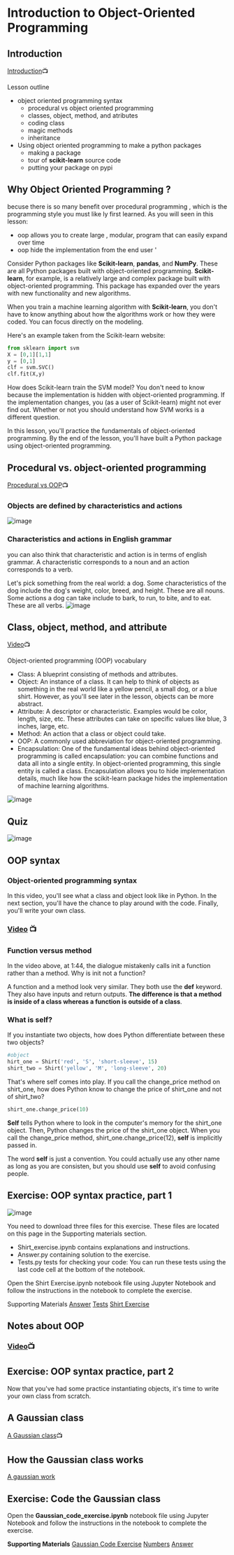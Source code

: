 # Introduction to Object-Oriented Programming
## Introduction

[Introduction](https://youtu.be/5DfFaAl1Wmc):tv:

Lesson outline 
* object oriented  programming syntax 
  * procedural  vs object oriented programming
  * classes, object, method, and  atributes
  * coding class
  * magic methods 
  * inheritance 
* Using object oriented programming to make  a python packages
  *  making a package 
  *  tour of **scikit-learn**  source code
  *  putting your package on pypi

## Why Object Oriented Programming ?
 becuse there is so many benefit  over procedural programming , which is the  programming style  you must like ly first  learned. As you will seen  in this lesson:
 * oop allows you to create large , modular,  program that can easily  expand over time
 * oop  hide the implementation  from the end user '

Consider Python packages like **Scikit-learn**, **pandas**, and **NumPy**. These are all Python packages built with object-oriented programming. **Scikit-learn**, for example, is a relatively large and complex package built with object-oriented programming. This package has expanded over the years with new functionality and new algorithms.

When you train a machine learning algorithm with **Scikit-learn**, you don't have to know anything about how the algorithms work or how they were coded. You can focus directly on the modeling.

Here's an example taken from the Scikit-learn website:

``` python
from sklearn import svm 
X = [0,1][1,1]
y = [0,1]
clf = svm.SVC()
clf.fit(X,y)
```

How does Scikit-learn train the SVM model? You don't need to know because the implementation is hidden with object-oriented programming. If the implementation changes, you (as a user of Scikit-learn) might not ever find out. Whether or not you should understand how SVM works is a different question.

In this lesson, you'll practice the fundamentals of object-oriented programming. By the end of the lesson, you'll have built a Python package using object-oriented programming.
## Procedural vs. object-oriented programming
[ Procedural vs OOP](https://youtu.be/psXD_J8FnCQ):tv:

### Objects are defined by characteristics and actions
![image](https://video.udacity-data.com/topher/2018/July/5b511a90_screen-shot-2018-07-19-at-4.05.25-pm/screen-shot-2018-07-19-at-4.05.25-pm.png)

### Characteristics and actions in English grammar
you can also think that  characteristic  and action  is in terms of english grammar. A characteristic corresponds  to a noun  and an action  corresponds to a verb.

Let's pick something from the real world: a dog. Some characteristics of the dog include the dog's weight, color, breed, and height. These are all nouns. Some actions a dog can take include to bark, to run, to bite, and to eat. These are all verbs.
![image](image/32.png)

## Class, object, method, and attribute

[Video](https://youtu.be/yvVMJt09HuA):tv:

Object-oriented programming (OOP) vocabulary
* Class: A blueprint consisting of methods and attributes.
* Object: An instance of a class. It can help to think of objects as something in the real world like a yellow pencil, a small dog, or a blue shirt. However, as you'll see later in the lesson, objects can be more abstract.
* Attribute: A descriptor or characteristic. Examples would be color, length, size, etc. These attributes can take on specific values like blue, 3 inches, large, etc.
* Method: An action that a class or object could take.
* OOP: A commonly used abbreviation for object-oriented programming.
* Encapsulation: One of the fundamental ideas behind object-oriented programming is called encapsulation: you can combine functions and data all into a single entity. In object-oriented programming, this single entity is called a class. Encapsulation allows you to hide implementation details, much like how the scikit-learn package hides the implementation of machine learning algorithms.

![image](https://video.udacity-data.com/topher/2018/July/5b511ad5_screen-shot-2018-07-19-at-4.06.55-pm/screen-shot-2018-07-19-at-4.06.55-pm.png)

## Quiz 

![image](image/33.png)
## OOP syntax
### Object-oriented programming syntax
In this video, you'll see what a class and object look like in Python. In the next section, you'll have the chance to play around with the code. Finally, you'll write your own class.

### [Video](https://youtu.be/Y8ZVw1LHI8E) :tv:
### Function versus method
In the video above, at 1:44, the dialogue mistakenly calls init a function rather than a method. Why is init not a function?

A function and a method look very similar. They both use the **def** keyword. They also have inputs and return outputs. **The difference is that a method is inside of a class whereas a function is outside of a class**.

### What is self?
If you instantiate two objects, how does Python differentiate between these two objects?

``` python
#object
hirt_one = Shirt('red', 'S', 'short-sleeve', 15)
shirt_two = Shirt('yellow', 'M', 'long-sleeve', 20)
```


That's where self comes into play. If you call the change_price method on shirt_one, how does Python know to change the price of shirt_one and not of shirt_two?

``` python
shirt_one.change_price(10)
```

**Self** tells Python where to look in the computer's memory for the shirt_one object. Then, Python changes the price of the shirt_one object. When you call the change_price method, shirt_one.change_price(12), **self** is implicitly passed in.

The word **self** is just a convention. You could actually use any other name as long as you are consisten, but you should use **self** to avoid confusing people.



## Exercise: OOP syntax practice, part 1
![image](https://video.udacity-data.com/topher/2018/July/5b511ad5_screen-shot-2018-07-19-at-4.06.55-pm/screen-shot-2018-07-19-at-4.06.55-pm.png)

You need to download three files for this exercise. These files are located on this page in the Supporting materials section.

* Shirt_exercise.ipynb contains explanations and instructions.
* Answer.py containing solution to the exercise.
* Tests.py tests for checking your code: You can run these tests using the last code cell at the bottom of the notebook.


Open the Shirt Exercise.ipynb notebook file using Jupyter Notebook and follow the instructions in the notebook to complete the exercise.

Supporting Materials
 [Answer](https://video.udacity-data.com/topher/2021/April/60775d13_answer/answer.py )
 [Tests](https://video.udacity-data.com/topher/2021/April/60775d1e_tests/tests.py)
 [Shirt Exercise](https://video.udacity-data.com/topher/2021/April/607760bb_shirt-exercise/shirt-exercise.ipynb)

 ## Notes about OOP

### [Video](https://youtu.be/NcgDIWm6iBA):tv:


## Exercise: OOP syntax practice, part 2
Now that you've had some practice instantiating objects, it's time to write your own class from scratch.

## A Gaussian class
[A Gaussian class](https://youtu.be/TVzNdFYyJIU):tv:

## How the Gaussian class works
[A gaussian work](https://youtu.be/N-5I0d1zJHI)

## Exercise: Code the Gaussian class

Open the **Gaussian_code_exercise.ipynb** notebook file using Jupyter Notebook and follow the instructions in the notebook to complete the exercise.

**Supporting Materials**
[Gaussian Code Exercise](https://video.udacity-data.com/topher/2021/April/60784805_gaussian-code-exercise/gaussian-code-exercise.ipynb)
[Numbers](https://video.udacity-data.com/topher/2021/April/60784812_numbers/numbers.txt)
[Answer](https://video.udacity-data.com/topher/2021/April/6078481e_answer/answer.py)

